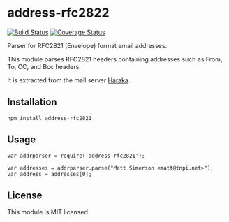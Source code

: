 # address-rfc2822

[![Build
Status](https://travis-ci.org/haraka/node-address-rfc2821.svg?branch=master)](https://travis-ci.org/haraka/node-address-rfc2821)
[![Coverage
Status](https://coveralls.io/repos/haraka/node-address-rfc2821/badge.png)](https://coveralls.io/r/haraka/node-address-rfc2821)


Parser for RFC2821 (Envelope) format email addresses.

This module parses RFC2821 headers containing addresses such as From, To, CC, and Bcc headers.

It is extracted from the mail server [Haraka](http://haraka.github.io/).

Installation
------------

    npm install address-rfc2821

Usage
-----

    var addrparser = require('address-rfc2821');

    var addresses = addrparser.parse("Matt Simerson <matt@tnpi.net>");
    var address = addresses[0];


License
-------

This module is MIT licensed.

